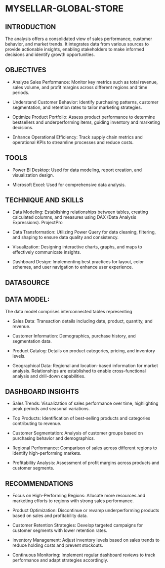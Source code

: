 # MYSELLAR-GLOBAL-STORE

## INTRODUCTION
The analysis offers a consolidated view of sales performance, customer behavior, and market trends. It integrates data from various sources to provide actionable insights, enabling stakeholders to make informed decisions and identify growth opportunities.

## OBJECTIVES
- Analyze Sales Performance: Monitor key metrics such as total revenue, sales volume, and profit margins across different regions and time periods.

- Understand Customer Behavior: Identify purchasing patterns, customer segmentation, and retention rates to tailor marketing strategies.

- Optimize Product Portfolio: Assess product performance to determine bestsellers and underperforming items, guiding inventory and marketing decisions.

- Enhance Operational Efficiency: Track supply chain metrics and operational KPIs to streamline processes and reduce costs.

## TOOLS
- Power BI Desktop: Used for data modeling, report creation, and visualization design.

- Microsoft Excel: Used for comprehensive data analysis.

## TECHNIQUE AND SKILLS
- Data Modeling: Establishing relationships between tables, creating calculated columns, and measures using DAX (Data Analysis Expressions).
ProjectPro

- Data Transformation: Utilizing Power Query for data cleaning, filtering, and shaping to ensure data quality and consistency.

- Visualization: Designing interactive charts, graphs, and maps to effectively communicate insights.

- Dashboard Design: Implementing best practices for layout, color schemes, and user navigation to enhance user experience.

## DATASOURCE

## DATA MODEL: 
The data model comprises interconnected tables representing

- Sales Data: Transaction details including date, product, quantity, and revenue.

- Customer Information: Demographics, purchase history, and segmentation data.

- Product Catalog: Details on product categories, pricing, and inventory levels.

- Geographical Data: Regional and location-based information for market analysis.
Relationships are established to enable cross-functional analysis and drill-down capabilities.

## DASHBOARD INSIGHTS
- Sales Trends: Visualization of sales performance over time, highlighting peak periods and seasonal variations.

- Top Products: Identification of best-selling products and categories contributing to revenue.

- Customer Segmentation: Analysis of customer groups based on purchasing behavior and demographics.

- Regional Performance: Comparison of sales across different regions to identify high-performing markets.

- Profitability Analysis: Assessment of profit margins across products and customer segments.

## RECOMMENDATIONS
- Focus on High-Performing Regions: Allocate more resources and marketing efforts to regions with strong sales performance.

- Product Optimization: Discontinue or revamp underperforming products based on sales and profitability data.

- Customer Retention Strategies: Develop targeted campaigns for customer segments with lower retention rates.

- Inventory Management: Adjust inventory levels based on sales trends to reduce holding costs and prevent stockouts.

- Continuous Monitoring: Implement regular dashboard reviews to track performance and adapt strategies accordingly.



